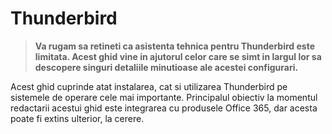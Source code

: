 # Thunderbird

> **Va rugam sa retineti ca asistenta tehnica pentru Thunderbird este limitata. Acest ghid vine in ajutorul celor care se simt in largul lor sa descopere singuri detaliile minutioase ale acestei configurari.**

Acest ghid cuprinde atat instalarea, cat si utilizarea Thunderbird pe sistemele de operare cele mai importante. Principalul obiectiv la momentul redactarii acestui ghid este integrarea cu produsele Office 365, dar acesta poate fi extins ulterior, la cerere.